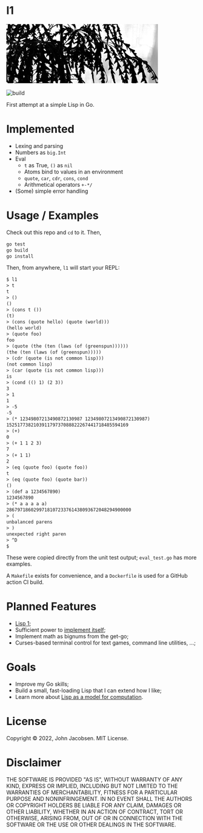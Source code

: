 # l1

<img src="/l1.jpg" width="400">

![build](https://github.com/eigenhombre/l1/actions/workflows/build.yml/badge.svg)

First attempt at a simple Lisp in Go.

# Implemented
- Lexing and parsing
- Numbers as `big.Int`
- Eval
  - `t` as True, `()` as `nil`
  - Atoms bind to values in an environment
  - `quote`, `car`, `cdr`, `cons`, `cond`
  - Arithmetical operators `+-*/`
- (Some) simple error handling

# Usage / Examples

Check out this repo and `cd` to it. Then,

    go test
    go build
    go install

Then, from anywhere, `l1` will start your REPL:

    $ l1
    > t
    t
    > ()
    ()
    > (cons t ())
    (t)
    > (cons (quote hello) (quote (world)))
    (hello world)
    > (quote foo)
    foo
    > (quote (the (ten (laws (of (greenspun))))))
    (the (ten (laws (of (greenspun)))))
    > (cdr (quote (is not common lisp)))
    (not common lisp)
    > (car (quote (is not common lisp)))
    is
    > (cond (() 1) (2 3))
    3
    > 1
    1
    > -5
    -5
    > (* 12349807213490872130987 12349807213490872130987)
    152517738210391179737088822267441718485594169
    > (+)
    0
    > (+ 1 1 2 3)
    7
    > (+ 1 1)
    2
    > (eq (quote foo) (quote foo))
    t
    > (eq (quote foo) (quote bar))
    ()
    > (def a 1234567890)
    1234567890
    > (* a a a a a)
    2867971860299718107233761438093672048294900000
    > (
    unbalanced parens
    > )
    unexpected right paren
    > ^D
    $

These were copied directly from the unit test output; `eval_test.go` has more examples.

A `Makefile` exists for convenience, and a `Dockerfile` is used for a GitHub action CI build.

# Planned Features

- [Lisp 1](https://en.wikipedia.org/wiki/Common_Lisp#The_function_namespace);
- Sufficient power to [implement itself](http://www.paulgraham.com/rootsoflisp.html);
- Implement math as bignums from the get-go;
- Curses-based terminal control for text games, command line utilities, ...;

# Goals

- Improve my Go skills;
- Build a small, fast-loading Lisp that I can extend how I like;
- Learn more about [Lisp as a model for computation](http://www.paulgraham.com/rootsoflisp.html).

# License

Copyright © 2022, John Jacobsen. MIT License.

# Disclaimer

THE SOFTWARE IS PROVIDED "AS IS", WITHOUT WARRANTY OF ANY KIND, EXPRESS OR
IMPLIED, INCLUDING BUT NOT LIMITED TO THE WARRANTIES OF MERCHANTABILITY,
FITNESS FOR A PARTICULAR PURPOSE AND NONINFRINGEMENT. IN NO EVENT SHALL THE
AUTHORS OR COPYRIGHT HOLDERS BE LIABLE FOR ANY CLAIM, DAMAGES OR OTHER
LIABILITY, WHETHER IN AN ACTION OF CONTRACT, TORT OR OTHERWISE, ARISING FROM,
OUT OF OR IN CONNECTION WITH THE SOFTWARE OR THE USE OR OTHER DEALINGS IN THE
SOFTWARE.

